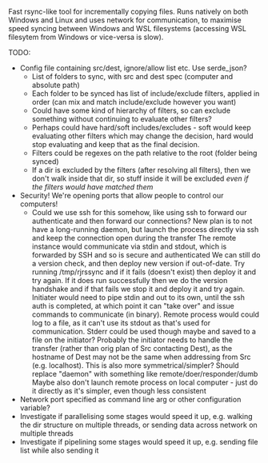 Fast rsync-like tool for incrementally copying files. Runs natively on both Windows and Linux and uses network for communication,
to maximise speed syncing between Windows and WSL filesystems (accessing WSL filesytem from Windows or vice-versa is slow).

TODO:

* Config file containing src/dest, ignore/allow list etc. Use serde_json?
    * List of folders to sync, with src and dest spec (computer and absolute path)
    * Each folder to be synced has list of include/exclude filters, applied in order (can mix and match include/exclude however you want)
    * Could have some kind of hierarchy of filters, so can exclude something without continuing to evaluate other filters?
    * Perhaps could have hard/soft includes/excludes - soft would keep evaluating other filters which may change the decision, hard would stop evaluating and keep that as the final decision.
    * Filters could be regexes on the path relative to the root (folder being synced)
    * If a dir is excluded by the filters (after resolving all filters), then we don't walk inside that dir, so stuff inside it will be excluded *even if the filters would have matched them*
* Security! We're opening ports that allow people to control our computers!
    * Could we use ssh for this somehow, like using ssh to forward our authenticate and then forward our connections?
    New plan is to not have a long-running daemon, but launch the process directly via ssh and keep the connection open during the transfer
    The remote instance would communicate via stdin and stdout, which is forwarded by SSH and so is secure and authenticated
    We can still do a version check, and then deploy new version if out-of-date. Try running /tmp/rjrssync and if it fails (doesn't exist)
    then deploy it and try again. If it does run successfully then we do the version handshake and if that fails we stop it and
    deploy it and try again.
    Initiater would need to pipe stdin and out to its own, until the ssh auth is completed, at which point it can "take over" and issue
    commands to communicate (in binary).
    Remote process would could log to a file, as it can't use its stdout as that's used for communication. Stderr could be used though maybe and
    saved to a file on the initiator?
    Probably the initiator needs to handle the transfer (rather than orig plan of Src contacting Dest), as the hostname of Dest may not be the
    same when addressing from Src (e.g. localhost). This is also more symmetrical/simpler?
    Should replace "daemon" with something like remote/doer/responder/dumb
    Maybe also don't launch remote process on local computer - just do it directly as it's simpler, even though less consistent
* Network port specified as command line arg or other configuration variable?
* Investigate if parallelising some stages would speed it up, e.g. walking the dir structure on multiple threads, or sending data across network on multiple threads
* Investigate if pipelining some stages would speed it up, e.g. sending file list while also sending it